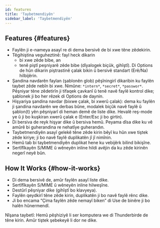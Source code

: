 ```yaml
---
id: features
title: 'Taybetmendiyên'
sidebar_label: 'Taybetmendiyên'
---
```


## Features {#features}

- Faylên ji e-nameya asayî re di dema bersivê de bi xwe têne zêdekirin.
- Têgihiştina veguheztinê: fayl heck dikarin
  - bi xwe zêde bibe, an
  - tenê piştî peşniyarê zêde bibe (dîyalogek biçûk, gihîştî). Di Options de hûn
    dikarin piştrastinê çalak bikin û bersivê standart (Erê/Na) hilbijêrin.
- Şandina navdarên faylan (şablonên glob) pêşîningirî dikaribin ku faylên taybet zêde nebîn
  bi xwe. Nimûne: `*intern*`, `*secret*`, `*passwor*`.
  Pêşniyar têne zêdetirîn ji tifaqek çavkanî û tenê navê faylê kontrol dike; şablonek
  ji bo her rêzek di Options de daynin.
- Hişyariya şandina navdar (bixwe çalak, bi xwerû çalak): dema ku faylên ji şandina
  navdarên we derbas bûne, modalek biçûk navê faylê û şablon(t) yên pêşniyarî
  di heman demê de liste dike. Hevalê reş-mode ye û ji bo kuşkiran xwerû çalak e
  (Enter/Esc ji bo girtin).
- Di bersiva de reyk hişyar dike û bersiva hemû. Peyama dîsa dike ku vê amûrê
  bi guherandina re nehatîye guherandın.
- Taybetmendiyên asayî gelekê têne zêde kirin bêyî ku hûn xwe tiştek zêde
  kiriye; ji bo navê faylê duplikatên jî jî nimînin.
- Hemû tab bi taybetmendiyên duplikat hene ku vebijêrk bilind bikişîne.
- Sertîfîkayên S/MIME û wêneyên inline hildi avêjin da ku zêde kirinên
  negerî neyê bûn.

## How It Works {#how-it-works}

- Di dema bersivê de, amûr faylên asayî liste dike.
- Sertîfîkayên S/MIME û wêneyên inline hilweşîne.
- Destûrî pêşniyar dike (gihîştî bo klavyeya).
- Faylên qeydkirî têne zêde kirin, duplikatên ji bo navê faylê rênc dike.
- Ji bo encama “Çima faylên zêde nemayî biken” di Use de binêre ji bo halên
  hûnermendî.

Nîşana taybetî: Hemû pêşhiziyê li ser komputera we di Thunderbirde de têne
kirin. Amûr tiştek şebekeyê li dor ne dike.
